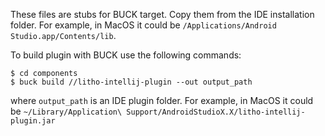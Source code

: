 These files are stubs for BUCK target. Copy them from the IDE installation folder.
For example, in MacOS it could be `/Applications/Android Studio.app/Contents/lib`.

To build plugin with BUCK use the following commands:
```
$ cd components
$ buck build //litho-intellij-plugin --out output_path
```

where `output_path` is an IDE plugin folder.
For example, in MacOS it could be `~/Library/Application\ Support/AndroidStudioX.X/litho-intellij-plugin.jar`
